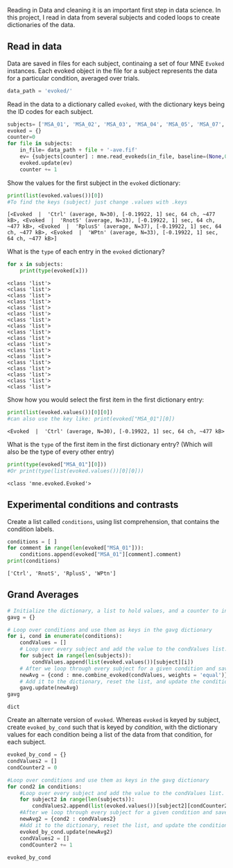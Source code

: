 Reading in Data and cleaning it is an important first step in data science. In this project, I read in data from several subjects and coded loops to create dictionaries of the data. 

## Read in data

Data are saved in files for each subject, continaing a set of four MNE `Evoked` instances. Each evoked object in the file for a subject represents the data for a particular condition, averaged over trials.

```python
data_path = 'evoked/'
```

Read in the data to a dictionary called `evoked`, with the dictionary keys being the ID codes for each subject.

```python
subjects= ['MSA_01', 'MSA_02', 'MSA_03', 'MSA_04', 'MSA_05', 'MSA_07', 'MSA_08', 'MSA_09', 'MSA_10', 'MSA_11', 'MSA_12', 'MSA_13', 'MSA_14', 'MSA_15', 'MSA_16', 'MSA_17', 'MSA_18', 'MSA_19']
evoked = {}
counter=0
for file in subjects:
    in_file= data_path + file + '-ave.fif'
    ev= {subjects[counter] : mne.read_evokeds(in_file, baseline=(None,0))}
    evoked.update(ev)
    counter += 1
```

Show the values for the first subject in the `evoked` dictionary:

```python
print(list(evoked.values())[0])
#To find the keys (subject) just change .values with .keys
```

    [<Evoked  |  'Ctrl' (average, N=30), [-0.19922, 1] sec, 64 ch, ~477 kB>, <Evoked  |  'RnotS' (average, N=33), [-0.19922, 1] sec, 64 ch, ~477 kB>, <Evoked  |  'RplusS' (average, N=37), [-0.19922, 1] sec, 64 ch, ~477 kB>, <Evoked  |  'WPtn' (average, N=33), [-0.19922, 1] sec, 64 ch, ~477 kB>]


What is the `type` of each entry in the `evoked` dictionary?


```python
for x in subjects:
    print(type(evoked[x]))
```

    <class 'list'>
    <class 'list'>
    <class 'list'>
    <class 'list'>
    <class 'list'>
    <class 'list'>
    <class 'list'>
    <class 'list'>
    <class 'list'>
    <class 'list'>
    <class 'list'>
    <class 'list'>
    <class 'list'>
    <class 'list'>
    <class 'list'>
    <class 'list'>
    <class 'list'>
    <class 'list'>



Show how you would select the first item in the first dictionary entry:


```python
print(list(evoked.values())[0][0])
#can also use the key like: print(evoked["MSA_01"][0])
```

    <Evoked  |  'Ctrl' (average, N=30), [-0.19922, 1] sec, 64 ch, ~477 kB>


What is the `type` of the first item in the first dictionary entry? (Which will also be the type of every other entry)


```python
print(type(evoked["MSA_01"][0]))
#Or print(type(list(evoked.values())[0][0]))
```

    <class 'mne.evoked.Evoked'>


## Experimental conditions and contrasts


Create a list called `conditions`, using list comprehension, that contains the condition labels.


```python
conditions = [ ]
for comment in range(len(evoked["MSA_01"])):
    conditions.append(evoked["MSA_01"][comment].comment)
print(conditions)
```

    ['Ctrl', 'RnotS', 'RplusS', 'WPtn']


## Grand Averages

```python
# Initialize the dictionary, a list to hold values, and a counter to indicate condition. 
gavg = {}

# Loop over conditions and use them as keys in the gavg dictionary
for i, cond in enumerate(conditions):
    condValues = []
    # Loop over every subject and add the value to the condValues list. 
    for subject in range(len(subjects)):
        condValues.append(list(evoked.values())[subject][i])
    # After we loop through every subject for a given condition and save the values in a list, send that list to the mne.combine_evoked method.
    newAvg = {cond : mne.combine_evoked(condValues, weights = 'equal')}
    # Add it to the dictionary, reset the list, and update the condition counter. 
    gavg.update(newAvg)
gavg
```




    dict


Create an alternate version of `evoked`. Whereas `evoked` is keyed by subject, create `evoked_by_cond` such that is keyed by *condition*, with the dictionary values for each condition being a list of the data from that condition, for each subject.

```python
evoked_by_cond = {}
condValues2 = []
condCounter2 = 0

#Loop over conditions and use them as keys in the gavg dictionary
for cond2 in conditions:
    #Loop over every subject and add the value to the condValues list. 
    for subject2 in range(len(subjects)):
        condValues2.append(list(evoked.values())[subject2][condCounter2])
    #After we loop through every subject for a given condition and save the values in a list, send that list to the mne.combine_evoked method.
    newAvg2 = {cond2 : condValues2}
    #Add it to the dictionary, reset the list, and update the condition counter. 
    evoked_by_cond.update(newAvg2)
    condValues2 = []
    condCounter2 += 1
    
evoked_by_cond
```
